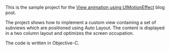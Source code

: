 
This is the sample project for the [View animation using UIMotionEffect](http://corsarus.com/custom-views-and-auto-layout) blog post.

The project shows how to implement a custom view containing a set of subviews which are positioned using Auto Layout. The content is displayed in a two column layout and optimizes the screen occupation.


The code is written in Objective-C.